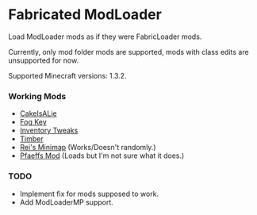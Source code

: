 # Fabricated ModLoader

Load ModLoader mods as if they were FabricLoader mods.

Currently, only mod folder mods are supported, mods with class edits are unsupported for now.

Supported Minecraft versions: 1.3.2.

### Working Mods
- [CakeIsALie](https://mcarchive.net/mods/cakeisalie)
- [Fog Key](https://mcarchive.net/mods/fog-key)
- [Inventory Tweaks](https://mcarchive.net/mods/invtweaks)
- [Timber](https://mcarchive.net/mods/timber)
- [Rei's Minimap](https://mcarchive.net/mods/reiminimap) (Works/Doesn't randomly.)
- [Pfaeffs Mod](https://mcarchive.net/mods/asdf) (Loads but I'm not sure what it does.)

### TODO
- Implement fix for mods supposed to work.
- Add ModLoaderMP support.